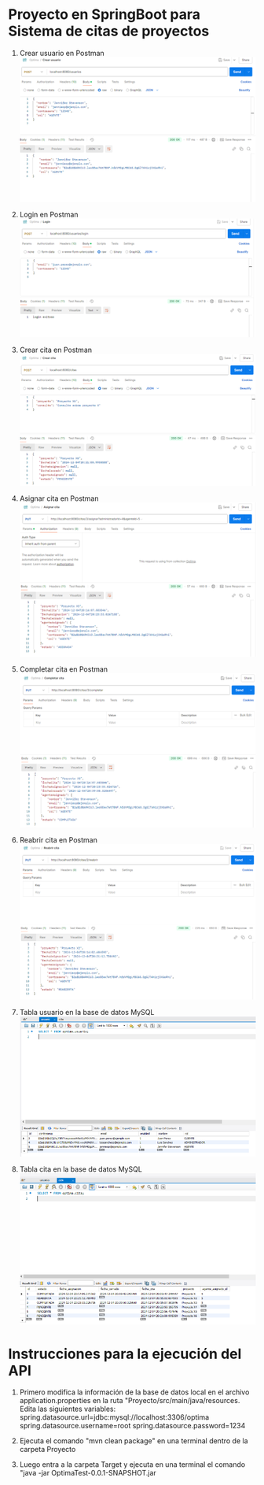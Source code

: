 # Proyecto en SpringBoot para Sistema de citas de proyectos
1. Crear usuario en Postman
![1](imgs/1.PNG)

2. Login en Postman
![2](imgs/2.PNG)

3. Crear cita en Postman
![3](imgs/3.PNG)

4. Asignar cita en Postman
![4](imgs/4.PNG)

5. Completar cita en Postman
![5](imgs/5.PNG)

6. Reabrir cita en Postman
![6](imgs/6.PNG)

7. Tabla usuario en la base de datos MySQL
![7](imgs/7.PNG)

8. Tabla cita en la base de datos MySQL
![8](imgs/8.PNG)

# Instrucciones para la ejecución del API

1. Primero modifica la información de la base de datos local en el archivo application.properties en la ruta "Proyecto/src/main/java/resources. Edita las siguientes variables:
    spring.datasource.url=jdbc:mysql://localhost:3306/optima
  spring.datasource.username=root
  spring.datasource.password=1234

3. Ejecuta el comando "mvn clean package" en una terminal dentro de la carpeta Proyecto

4. Luego entra a la carpeta Target y ejecuta en una terminal el comando "java -jar OptimaTest-0.0.1-SNAPSHOT.jar
